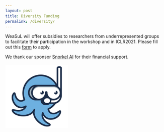 ```yaml
---
layout: post
title: Diversity Funding
permalink: /diversity/
---
```

WeaSuL will offer subsidies to researchers from underrepresented groups to facilitate their participation in the workshop and in ICLR2021. Please fill out this <a href="https://docs.google.com/forms/d/e/1FAIpQLScC7nMjl-q7Cv3sEK86ZRlkNaYuF4Ib4qgKuH8n2nCxo_82cw/viewform">form</a> to apply.

We thank our sponsor <a href="https://snorkel.ai">Snorkel AI</a> for their financial support. <br /><br />
<a href='https://snorkel.ai/'><img height='200' width="200" src='/images/snorkel.png'></a>


